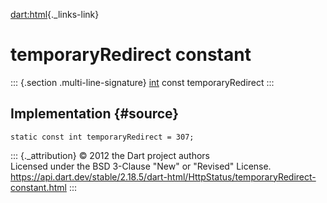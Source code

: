 [dart:html](../../dart-html/dart-html-library){._links-link}

temporaryRedirect constant
==========================

::: {.section .multi-line-signature}
[int](../../dart-core/int-class) const temporaryRedirect
:::

Implementation {#source}
--------------

``` {.language-dart data-language="dart"}
static const int temporaryRedirect = 307;
```

::: {._attribution}
© 2012 the Dart project authors\
Licensed under the BSD 3-Clause \"New\" or \"Revised\" License.\
<https://api.dart.dev/stable/2.18.5/dart-html/HttpStatus/temporaryRedirect-constant.html>
:::
